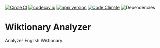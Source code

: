 [![Circle CI](https://circleci.com/gh/darvin/enwiktionary-analyzer.svg?style=shield)](https://circleci.com/gh/darvin/enwiktionary-analyzer)
[![codecov.io](http://codecov.io/github/darvin/enwiktionary-analyzer/coverage.svg?branch=master)](http://codecov.io/github/darvin/enwiktionary-analyzer?branch=master)
[![npm version](https://badge.fury.io/js/enwiktionary-analyzer.svg)](https://badge.fury.io/js/enwiktionary-analyzer)
[![Code Climate](https://codeclimate.com/github/darvin/enwiktionary-analyzer/badges/gpa.svg)](https://codeclimate.com/github/darvin/enwiktionary-analyzer)
![Dependencies](https://david-dm.org/darvin/enwiktionary-analyzer.svg)

# Wiktionary Analyzer

Analyzes English Wiktionary


